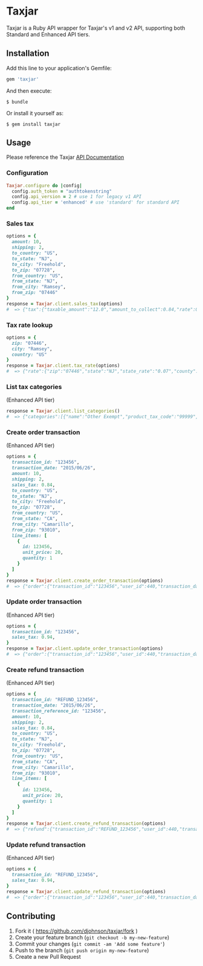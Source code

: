 # Taxjar

Taxjar is a Ruby API wrapper for Taxjar's v1 and v2 API, supporting both Standard and Enhanced API tiers.

## Installation

Add this line to your application's Gemfile:

```ruby
gem 'taxjar'
```

And then execute:

    $ bundle

Or install it yourself as:

    $ gem install taxjar

## Usage

Please reference the Taxjar [API Documentation](http://developers.taxjar.com/api/)

### Configuration

```ruby
Taxjar.configure do |config|
  config.auth_token = "authtokenstring"
  config.api_version = 2 # use 1 for legacy v1 API
  config.api_tier = 'enhanced' # use 'standard' for standard API
end
```

### Sales tax

```ruby
options = {
  amount: 10,
  shipping: 2,
  to_country: "US",
  to_state: "NJ",
  to_city: "Freehold",
  to_zip: "07728",
  from_country: "US",
  from_state: "NJ",
  from_city: "Ramsey",
  from_zip: "07446"
}
response = Taxjar.client.sales_tax(options)
#  => {"tax":{"taxable_amount":"12.0","amount_to_collect":0.84,"rate":0.07,"has_nexus":true,"freight_taxable":true,"tax_source":"destination"}}
```

### Tax rate lookup

```ruby
options = {
  zip: "07446",
  city: "Ramsey",
  country: "US"
}
response = Taxjar.client.tax_rate(options)
#  => {"rate":{"zip":"07446","state":"NJ","state_rate":"0.07","county":"BERGEN","county_rate":"0.0","city":"RAMSEY","city_rate":"0.0","combined_district_rate":"0.0","combined_rate":"0.07"}}
```

### List tax categories
(Enhanced API tier)

```ruby
response = Taxjar.client.list_categories()
#  => {"categories":[{"name":"Other Exempt","product_tax_code":"99999","description":"item is exempt"}, ... ]}
```

### Create order transaction
(Enhanced API tier)

```ruby
options = {
  transaction_id: "123456",
  transaction_date: "2015/06/26",
  amount: 10,
  shipping: 2,
  sales_tax: 0.84,
  to_country: "US",
  to_state: "NJ",
  to_city: "Freehold",
  to_zip: "07728",
  from_country: "US",
  from_state: "CA",
  from_city: "Camarillo",
  from_zip: "93010",
  line_items: [
    {
      id: 123456,
      unit_price: 20,
      quantity: 1
    }
  ]
}
response = Taxjar.client.create_order_transaction(options)
#  => {"order":{"transaction_id":"123456","user_id":440,"transaction_date":"2015-06-26T00:00:00Z","from_country":"US","from_zip":"93010","from_state":"CA","from_city":"CAMARILLO","from_street":null,"to_country":"US","to_zip":"07728","to_state":"NJ","to_city":"FREEHOLD","to_street":null,"amount":"10.0","shipping":"2.0","sales_tax":"0.84","line_items":[{"id":1,"quantity":1,"product_identifier":null,"product_tax_code":null,"description":null,"unit_price":"20.0","discount":"0.0","sales_tax":"0.0"}]}}
```

### Update order transaction
(Enhanced API tier)

```ruby
options = {
  transaction_id: "123456",
  sales_tax: 0.94,
}
response = Taxjar.client.update_order_transaction(options)
#  => {"order":{"transaction_id":"123456","user_id":440,"transaction_date":"2015-06-26T00:00:00Z","from_country":"US","from_zip":"93010","from_state":"CA","from_city":"CAMARILLO","from_street":null,"to_country":"US","to_zip":"07728","to_state":"NJ","to_city":"FREEHOLD","to_street":null,"amount":"10.0","shipping":"2.0","sales_tax":"0.94","line_items":[{"id":1,"quantity":1,"product_identifier":null,"product_tax_code":null,"description":null,"unit_price":"20.0","discount":"0.0","sales_tax":"0.0"}]}}
```

### Create refund transaction
(Enhanced API tier)

```ruby
options = {
  transaction_id: "REFUND_123456",
  transaction_date: "2015/06/26",
  transaction_reference_id: "123456",
  amount: 10,
  shipping: 2,
  sales_tax: 0.84,
  to_country: "US",
  to_state: "NJ",
  to_city: "Freehold",
  to_zip: "07728",
  from_country: "US",
  from_state: "CA",
  from_city: "Camarillo",
  from_zip: "93010",
  line_items: [
    {
      id: 123456,
      unit_price: 20,
      quantity: 1
    }
  ]
}
response = Taxjar.client.create_refund_transaction(options)
#  => {"refund":{"transaction_id":"REFUND_123456","user_id":440,"transaction_date":"2015-06-26T00:00:00Z","transaction_reference_id":"123456","from_country":"US","from_zip":"93010","from_state":"CA","from_city":"CAMARILLO","from_street":null,"to_country":"US","to_zip":"07728","to_state":"NJ","to_city":"FREEHOLD","to_street":null,"amount":"10.0","shipping":"2.0","sales_tax":"0.84","line_items":[{"id":1,"quantity":1,"product_identifier":null,"product_tax_code":null,"description":null,"unit_price":"20.0","discount":"0.0","sales_tax":"0.0"}]}}
```

### Update refund transaction
(Enhanced API tier)

```ruby
options = {
  transaction_id: "REFUND_123456",
  sales_tax: 0.94,
}
response = Taxjar.client.update_refund_transaction(options)
#  => {"order":{"transaction_id":"123456","user_id":440,"transaction_date":"2015-06-26T00:00:00Z","from_country":"US","from_zip":"93010","from_state":"CA","from_city":"CAMARILLO","from_street":null,"to_country":"US","to_zip":"07728","to_state":"NJ","to_city":"FREEHOLD","to_street":null,"amount":"10.0","shipping":"2.0","sales_tax":"0.94","line_items":[{"id":1,"quantity":1,"product_identifier":null,"product_tax_code":null,"description":null,"unit_price":"20.0","discount":"0.0","sales_tax":"0.0"}]}}
```

## Contributing

1. Fork it ( https://github.com/djohnson/taxjar/fork )
2. Create your feature branch (`git checkout -b my-new-feature`)
3. Commit your changes (`git commit -am 'Add some feature'`)
4. Push to the branch (`git push origin my-new-feature`)
5. Create a new Pull Request
